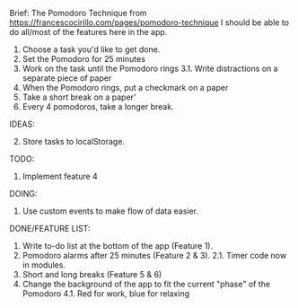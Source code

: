 Brief:
The Pomodoro Technique from https://francescocirillo.com/pages/pomodoro-technique
I should be able to do all/most of the features here in the app.

1. Choose a task you'd like to get done.
2. Set the Pomodoro for 25 minutes
3. Work on the task until the Pomodoro rings
  3.1. Write distractions on a separate piece of paper
4. When the Pomodoro rings, put a checkmark on a paper
5. Take a short break on a paper'
6. Every 4 pomodoros, take a longer break.

IDEAS: 

2. Store tasks to localStorage.

TODO:
1. Implement feature 4

DOING:
1. Use custom events to make flow of data easier.

DONE/FEATURE LIST:
1. Write to-do list at the bottom of the app (Feature 1).
2. Pomodoro alarms after 25 minutes (Feature 2 & 3).
  2.1. Timer code now in modules.
3. Short and long breaks (Feature 5 & 6)
4. Change the background of the app to fit the current "phase" of the Pomodoro
  4.1. Red for work, blue for relaxing